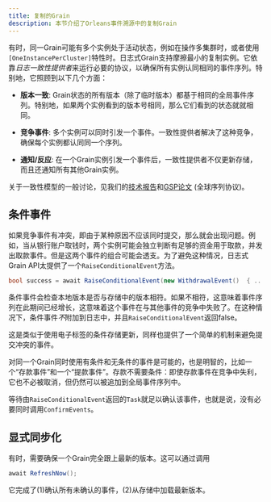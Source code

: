 ```yaml
---
title: 复制的Grain
description: 本节介绍了Orleans事件溯源中的复制Grain
---
```


<!-- Sometimes, there can be multiple instances of the same grain active, such as when operating a multi-cluster, and using the `[OneInstancePerCluster]` attribute. The JournaledGrain is designed to support replicated instances with minimal friction. It relies on *log-consistency providers* to run the necessary protocols to ensure all instances agree on the same sequence of events. In particular, it takes care of the following aspects:  -->

有时，同一Grain可能有多个实例处于活动状态，例如在操作多集群时，或者使用`[OneInstancePerCluster]`特性时。日志式Grain支持摩擦最小的复制实例。它依靠*日志一致性提供者*来运行必要的协议，以确保所有实例认同相同的事件序列。特别地，它照顾到以下几个方面：

* **版本一致**: Grain状态的所有版本（除了临时版本）都基于相同的全局事件序列。特别地，如果两个实例看到的版本号相同，那么它们看到的状态就就相同。

* **竞争事件**: 多个实例可以同时引发一个事件。一致性提供者解决了这种竞争，确保每个实例都认同同一个序列。

* **通知/反应**: 在一个Grain实例引发一个事件后，一致性提供者不仅更新存储，而且还通知所有其他Grain实例。

关于一致性模型的一般讨论，见我们的[技术报告](https://www.microsoft.com/en-us/research/publication/geo-distribution-actor-based-services/)和[GSP论文](https://www.microsoft.com/en-us/research/publication/global-sequence-protocol-a-robust-abstraction-for-replicated-shared-state-extended-version/) (全球序列协议)。

## 条件事件

如果竞争事件有冲突，即由于某种原因不应该同时提交，那么就会出现问题。例如，当从银行账户取钱时，两个实例可能会独立判断有足够的资金用于取款，并发出取款事件。但是这两个事件的组合可能会透支。为了避免这种情况，日志式Grain API太提供了一个`RaiseConditionalEvent`方法。

```csharp
bool success = await RaiseConditionalEvent(new WithdrawalEvent()  { ... });
```

条件事件会检查本地版本是否与存储中的版本相符。如果不相符，这意味着事件序列在此期间已经增长，这意味着这个事件在与其他事件的竞争中失败了。在这种情况下，条件事件*不*附加到日志中，并且`RaiseConditionalEvent`返回false。

这是类似于使用电子标签的条件存储更新，同样也提供了一个简单的机制来避免提交冲突的事件。

对同一个Grain同时使用有条件和无条件的事件是可能的，也是明智的，比如一个“存款事件”和一个“提款事件”。存款不需要条件：即使存款事件在竞争中失利，它也不必被取消，但仍然可以被追加到全局事件序列中。

等待由`RaiseConditionalEvent`返回的`Task`就足以确认该事件，也就是说，没有必要同时调用`ConfirmEvents`。

## 显式同步化

有时，需要确保一个Grain完全跟上最新的版本。这可以通过调用

```csharp
await RefreshNow();
```

它完成了(1)确认所有未确认的事件，(2)从存储中加载最新版本。
